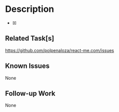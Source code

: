 # Description
<!--- Why is this change required? What problem does it solve? -->
<!--- Describe your changes in detail -->
- [x]

## Related Task[s]
<!--- If it fixes an open issue, please link to the issue here. -->
<!--- Remove this section if there are no tickets. -->
<https://github.com/polpenaloza/react-me.com/issues>

## Known Issues
<!--- Describe if there is something that will be addressed in a later commit, -->
<!--- or if this is a known issue that will be shipped anyhow. -->
None

## Follow-up Work
<!--- Missing unit test? Still, need to fix something? -->
None
